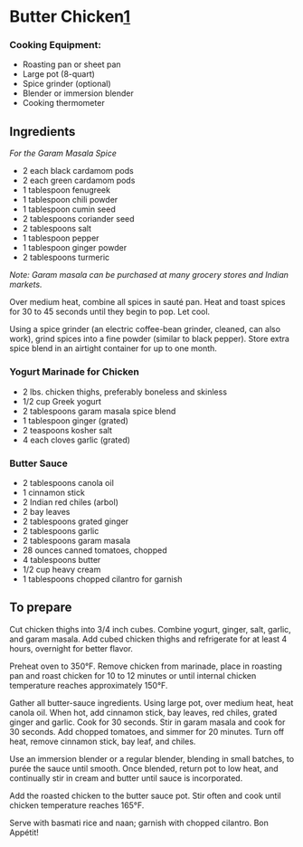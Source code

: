 # Butter Chicken[1]

### Cooking Equipment:

* Roasting pan or sheet pan
* Large pot (8-quart)
* Spice grinder (optional)
* Blender or immersion blender
* Cooking thermometer

## Ingredients
*For the Garam Masala Spice*

* 2 each black cardamom pods
* 2 each green cardamom pods
* 1 tablespoon fenugreek
* 1 tablespoon chili powder
* 1 tablespoon cumin seed
* 2 tablespoons coriander seed
* 2 tablespoons salt
* 1 tablespoon pepper
* 1 tablespoon ginger powder
* 2 tablespoons turmeric

*Note: Garam masala can be purchased at many grocery stores and Indian markets.*

Over medium heat, combine all spices in sauté pan. Heat and toast spices for 30 to 45 seconds until they begin to pop. Let cool.

Using a spice grinder (an electric coffee-bean grinder, cleaned, can also work), grind spices into a fine powder (similar to black pepper). Store extra spice blend in an airtight container for up to one month.

### Yogurt Marinade for Chicken

* 2 lbs. chicken thighs, preferably boneless and skinless
* 1/2 cup Greek yogurt
* 2 tablespoons garam masala spice blend
* 1 tablespoon ginger (grated)
* 2 teaspoons kosher salt
* 4 each cloves garlic (grated)

### Butter Sauce

* 2 tablespoons canola oil
* 1 cinnamon stick
* 2 Indian red chiles (arbol)
* 2 bay leaves
* 2 tablespoons grated ginger
* 2 tablespoons garlic
* 2 tablespoons garam masala
* 28 ounces canned tomatoes, chopped
* 4 tablespoons butter
* 1/2 cup heavy cream
* 1 tablespoons chopped cilantro for garnish

 
## To prepare

Cut chicken thighs into 3/4 inch cubes. Combine yogurt, ginger, salt, garlic, and garam masala. Add cubed chicken thighs and refrigerate for at least 4 hours, overnight for better flavor.

Preheat oven to 350°F. Remove chicken from marinade, place in roasting pan and roast chicken for 10 to 12 minutes or until internal chicken temperature reaches approximately 150°F.

Gather all butter-sauce ingredients. Using large pot, over medium heat, heat canola oil. When hot, add cinnamon stick, bay leaves, red chiles, grated ginger and garlic. Cook for 30 seconds. Stir in garam masala and cook for 30 seconds. Add chopped tomatoes, and simmer for 20 minutes. Turn off heat, remove cinnamon stick, bay leaf, and chiles.

Use an immersion blender or a regular blender, blending in small batches, to purée the sauce until smooth. Once blended, return pot to low heat, and continually stir in cream and butter until sauce is incorporated.

Add the roasted chicken to the butter sauce pot. Stir often and cook until chicken temperature reaches 165°F.

Serve with basmati rice and naan; garnish with chopped cilantro. Bon Appétit!


[1]: http://www.bamco.com/blog/everyone-wants-bon-appetit-linkedin-teams-butter-chicken-recipe/
